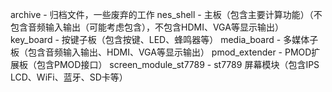 archive       - 归档文件，一些废弃的工作
nes_shell     - 主板（包含主要计算功能）（不包含音频输入输出（可能考虑包含），不包含HDMI、VGA等显示输出）
key_board     - 按键子板（包含按键、LED、蜂鸣器等）
media_board   - 多媒体子板（包含音频输入输出、HDMI、VGA等显示输出）
pmod_extender - PMOD扩展板（包含PMOD接口）
screen_module_st7789 - st7789 屏幕模块（包含IPS LCD、WiFi、蓝牙、SD卡等）
